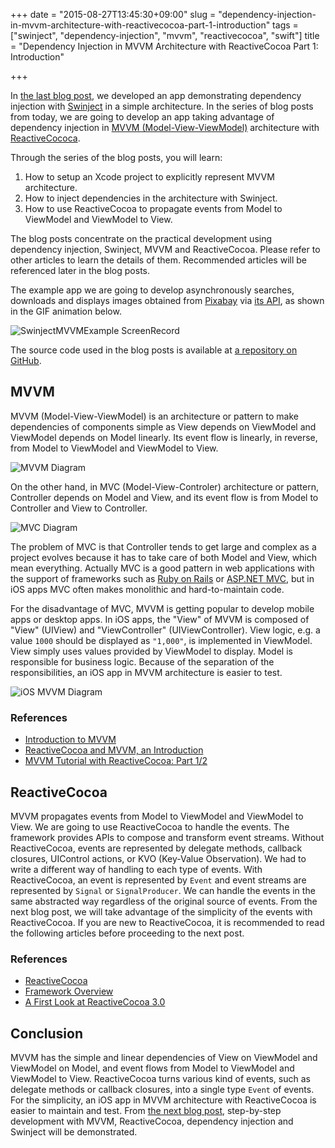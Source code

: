 +++
date = "2015-08-27T13:45:30+09:00"
slug = "dependency-injection-in-mvvm-architecture-with-reactivecocoa-part-1-introduction"
tags = ["swinject", "dependency-injection", "mvvm", "reactivecocoa", "swift"]
title = "Dependency Injection in MVVM Architecture with ReactiveCocoa Part 1: Introduction"

+++

In [the last blog post](/post/dependency-injection-framework-for-swift-simple-weather-app-example-with-swinject-part-2/), we developed an app demonstrating dependency injection with [Swinject](https://github.com/Swinject/Swinject) in a simple architecture. In the series of blog posts from today, we are going to develop an app taking advantage of dependency injection in [MVVM (Model-View-ViewModel)](https://en.wikipedia.org/wiki/Model_View_ViewModel) architecture with [ReactiveCococa](https://github.com/ReactiveCocoa/ReactiveCocoa).

Through the series of the blog posts, you will learn:

1. How to setup an Xcode project to explicitly represent MVVM architecture.
2. How to inject dependencies in the architecture with Swinject.
3. How to use ReactiveCocoa to propagate events from Model to ViewModel and ViewModel to View.

The blog posts concentrate on the practical development using dependency injection, Swinject, MVVM and ReactiveCocoa. Please refer to other articles to learn the details of them. Recommended articles will be referenced later in the blog posts.

The example app we are going to develop asynchronously searches, downloads and displays images obtained from [Pixabay](https://pixabay.com) via [its API](https://pixabay.com/api/docs/), as shown in the GIF animation below.

![SwinjectMVVMExample ScreenRecord](/images/post/2015-08/SwinjectMVVMExampleScreenRecord.gif)

The source code used in the blog posts is available at [a repository on GitHub](https://github.com/Swinject/SwinjectMVVMExample).

## MVVM

MVVM (Model-View-ViewModel) is an architecture or pattern to make dependencies of components simple as View depends on ViewModel and ViewModel depends on Model linearly. Its event flow is linearly, in reverse, from Model to ViewModel and ViewModel to View.

![MVVM Diagram](/images/post/2015-08/Diagram-MVVM.png)

On the other hand, in MVC (Model-View-Controler) architecture or pattern, Controller depends on Model and View, and its event flow is from Model to Controller and View to Controller.

![MVC Diagram](/images/post/2015-08/Diagram-MVC.png)

The problem of MVC is that Controller tends to get large and complex as a project evolves because it has to take care of both Model and View, which mean everything. Actually MVC is a good pattern in web applications with the support of frameworks such as [Ruby on Rails](http://rubyonrails.org) or [ASP.NET MVC](http://www.asp.net/mvc), but in iOS apps MVC often makes monolithic and hard-to-maintain code.

For the disadvantage of MVC, MVVM is getting popular to develop mobile apps or desktop apps. In iOS apps, the "View" of MVVM is composed of "View" (UIView) and "ViewController" (UIViewController). View logic, e.g. a value `1000` should be displayed as `"1,000"`, is implemented in ViewModel. View simply uses values provided by ViewModel to display. Model is responsible for business logic. Because of the separation of the responsibilities, an iOS app in MVVM architecture is easier to test.

![iOS MVVM Diagram](/images/post/2015-08/Diagram-MVVM-iOS.png)

### References

- [Introduction to MVVM](https://www.objc.io/issues/13-architecture/mvvm/)
- [ReactiveCocoa and MVVM, an Introduction](http://www.sprynthesis.com/2014/12/06/reactivecocoa-mvvm-introduction/)
- [MVVM Tutorial with ReactiveCocoa: Part 1/2](http://www.raywenderlich.com/74106/mvvm-tutorial-with-reactivecocoa-part-1)

## ReactiveCocoa

MVVM propagates events from Model to ViewModel and ViewModel to View. We are going to use ReactiveCocoa to handle the events. The framework provides APIs to compose and transform event streams. Without ReactiveCocoa, events are represented by delegate methods, callback closures, UIControl actions, or KVO (Key-Value Observation). We had to write a different way of handling to each type of events. With ReactiveCocoa, an event is represented by `Event` and event streams are represented by `Signal` or `SignalProducer`. We can handle the events in the same abstracted way regardless of the original source of events. From the next blog post, we will take advantage of the simplicity of the events with ReactiveCocoa. If you are new to ReactiveCocoa, it is recommended to read the following articles before proceeding to the next post.

### References

- [ReactiveCocoa](https://github.com/ReactiveCocoa/ReactiveCocoa)
- [Framework Overview](https://github.com/ReactiveCocoa/ReactiveCocoa/blob/master/Documentation/FrameworkOverview.md)
- [A First Look at ReactiveCocoa 3.0](http://blog.scottlogic.com/2015/04/24/first-look-reactive-cocoa-3.html)

## Conclusion

MVVM has the simple and linear dependencies of View on ViewModel and ViewModel on Model, and event flows from Model to ViewModel and ViewModel to View. ReactiveCocoa turns various kind of events, such as delegate methods or callback closures, into a single type `Event` of events. For the simplicity, an iOS app in MVVM architecture with ReactiveCocoa is easier to maintain and test. From [the next blog post](/post/dependency-injection-in-mvvm-architecture-with-reactivecocoa-part-2-project-setup/), step-by-step development with MVVM, ReactiveCocoa, dependency injection and Swinject will be demonstrated.
